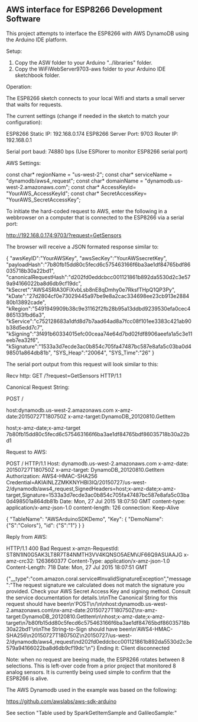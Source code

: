 <h2><strong>AWS interface for ESP8266 Development Software</strong></h2>

This project attempts to interface the ESP8266 with AWS DynamoDB using the Arduino IDE platform.

Setup:

1. Copy the ASW folder to your Arduino "../libraries" folder.
2. Copy the WiFiWebServer9703-aws folder to your Arduino IDE sketchbook folder.

Operation:

The ESP8266 sketch connects to your local Wifi and starts a small server that waits for requests.

The current settings (change if needed in the sketch to match your configuration):

ESP8266 Static IP: 192.168.0.174
ESP8266 Server Port: 9703
Router IP: 192.168.0.1

Serial port baud: 74880 bps (Use ESPlorer to monitor ESP8266 serial port)

AWS Settings:

const char* regionName = "us-west-2";
const char* serviceName = "dynamodb/aws4_request";
const char* domainName = "dynamodb.us-west-2.amazonaws.com";
const char* AccessKeyId= "YourAWS_AccessKeyId";
const char* SecretAccessKey= "YourAWS_SecretAccessKey";

To initiate the hard-coded request to AWS, enter the following in a webbrowser on a computer that is connected to the ESP8266 via a serial port:

http://192.168.0.174:9703/?request=GetSensors

The browser will receive a JSON formated response similar to:

{
"awsKeyID":"YourAWSKey",
"awsSecKey":"YourAWSsecretKey",
"payloadHash":"7b80fb15dd80c5fecd6c575463166f6ba3ae1df84765bdf86035718b30a22bd1",
"canonicalRequestHash":"d202fd0eddcbcc001121861b892da5530d2c3e579a94166022ba8d6db9cf19dc",
"kSecret":"AWS4SRlA30FiXvbLsb8nE8qDmhy0e7RksfTHpQ1QP3Py",
"kDate":"27d2804cf0e73029445a97be9e8a2cac334698ee23cb913e288480b13892cade",
"kRegion":"5491949909b38c9e31162f2fb28b95a13ddbd9239530efa0cec4865133fbd6a3",
"kService":"c752128683a1dfd8d7b7aad64ad8a7fcc08f101ee3383c421ab90b38d5edd7c7",
"kSigning":"3f491b60334015efc00ceaa74e64d7bd02fdf8906aeefa1a5c3e11eeb7ea32f6",
"kSignature":"1533a3d7ecde3ac0b854c705fa47487bc587e8afa5c03ba0d498501a864db81b",
"SYS_Heap":"20064",
"SYS_Time":"26"
}

The serial port output from this request will look similar to this:


Recv http: GET /?request=GetSensors HTTP/1.1


Canonical Request String:

POST
/

host:dynamodb.us-west-2.amazonaws.com
x-amz-date:20150727T180750Z
x-amz-target:DynamoDB_20120810.GetItem

host;x-amz-date;x-amz-target
7b80fb15dd80c5fecd6c575463166f6ba3ae1df84765bdf86035718b30a22bd1


Request to AWS:


POST / HTTP/1.1
Host: dynamodb.us-west-2.amazonaws.com
x-amz-date: 20150727T180750Z
x-amz-target: DynamoDB_20120810.GetItem
Authorization: AWS4-HMAC-SHA256 Credential=AKIAINLZZMKKNYHBI3IQ/20150727/us-west-2/dynamodb/aws4_request,SignedHeaders=host;x-amz-date;x-amz-target,Signature=1533a3d7ecde3ac0b854c705fa47487bc587e8afa5c03ba0d498501a864db81b
Date: Mon, 27 Jul 2015 18:07:50 GMT
content-type: application/x-amz-json-1.0
content-length: 126
connection: Keep-Alive

{
    "TableName": "AWSArduinoSDKDemo",
    "Key": {
        "DemoName": {"S":"Colors"},
        "id": {"S":"1"}
    }
}


Reply from AWS:


HTTP/1.1 400 Bad Request
x-amzn-RequestId: ST8N1IN0G5AK3LT8R7T84NMTH3VV4KQNSO5AEMVJF66Q9ASUAAJG
x-amz-crc32: 1263660377
Content-Type: application/x-amz-json-1.0
Content-Length: 718
Date: Mon, 27 Jul 2015 18:07:51 GMT

{"__type":"com.amazon.coral.service#InvalidSignatureException","message":"The request signature we calculated does not match the signature you provided. Check your AWS Secret Access Key and signing method. Consult the service documentation for details.\n\nThe Canonical String for this request should have been\n'POST\n/\n\nhost:dynamodb.us-west-2.amazonaws.com\nx-amz-date:20150727T180750Z\nx-amz-target:DynamoDB_20120810.GetItem\n\nhost;x-amz-date;x-amz-target\n7b80fb15dd80c5fecd6c575463166f6ba3ae1df84765bdf86035718b30a22bd1'\n\nThe String-to-Sign should have been\n'AWS4-HMAC-SHA256\n20150727T180750Z\n20150727/us-west-2/dynamodb/aws4_request\nd202fd0eddcbcc001121861b892da5530d2c3e579a94166022ba8d6db9cf19dc'\n"}
Ending it: Client disconnected

Note: when no request are beeing made, the ESP8266 rotates between 8 selections. 
This is left-over code from a prior project that monitored 8 analog sensors. 
It is currently being used simple to confirm that the ESP8266 is alive.

The AWS Dynamodb used in the example was based on the following:

https://github.com/awslabs/aws-sdk-arduino

See section "Table used by SparkGetItemSample and GalileoSample:"





